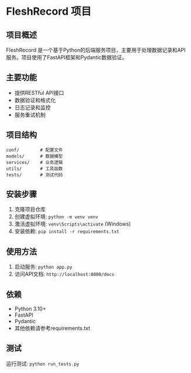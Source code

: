 # FleshRecord 项目

## 项目概述

FleshRecord 是一个基于Python的后端服务项目，主要用于处理数据记录和API服务。项目使用了FastAPI框架和Pydantic数据验证。

## 主要功能

- 提供RESTful API接口
- 数据验证和格式化
- 日志记录和监控
- 服务重试机制

## 项目结构

```
conf/        # 配置文件
models/      # 数据模型
services/    # 业务逻辑
utils/       # 工具函数
tests/       # 测试代码
```

## 安装步骤

1. 克隆项目仓库
2. 创建虚拟环境: `python -m venv venv`
3. 激活虚拟环境: `venv\Scripts\activate` (Windows)
4. 安装依赖: `pip install -r requirements.txt`

## 使用方法

1. 启动服务: `python app.py`
2. 访问API文档: `http://localhost:8000/docs`

## 依赖

- Python 3.10+
- FastAPI
- Pydantic
- 其他依赖请参考requirements.txt

## 测试

运行测试: `python run_tests.py`
